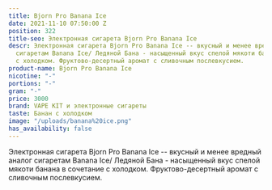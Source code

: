 ```yaml
---
title: Bjorn Pro Banana Ice
date: 2021-11-10 07:50:00 Z
position: 322
title-seo: Электронная сигарета Bjorn Pro Banana Ice
descr: Электронная сигарета Bjorn Pro Banana Ice -- вкусный и менее вредный аналог
  сигаретам Banana Ice/ Ледяной Бана - насыщенный вкус спелой мякоти банана в сочетание
  с холодком. Фруктово-десертный аромат с сливочным послевкусием.
product-name: Bjorn Pro Banana Ice
nicotine: "-"
portions: "-"
gram: "-"
price: 3000
brand: VAPE KIT и электронные сигареты
taste: Банан с холодком
image: "/uploads/banana%20ice.png"
has_availability: false
---
```


Электронная сигарета Bjorn Pro Banana Ice -- вкусный и менее вредный аналог сигаретам Banana Ice/ Ледяной Бана - насыщенный вкус спелой мякоти банана в сочетание с холодком. Фруктово-десертный аромат с сливочным послевкусием.